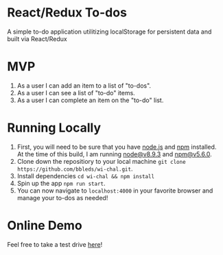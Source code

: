# React/Redux To-dos
A simple to-do application utilitizing localStorage for persistent data and built via React/Redux 

# MVP
 1. As a user I can add an item to a list of "to-dos".
 2. As a user I can see a list of "to-do" items.
 3. As a user I can complete an item on the "to-do" list.

# Running Locally
  1. First, you will need to be sure that you have [node.js](https://nodejs.org/en/) and [npm](https://www.npmjs.com/) installed. At the time of this build, I am running node@v8.9.3 and npm@v5.6.0.
  2. Clone down the repositiory to your local machine ```git clone https://github.com/bbleds/wi-chal.git```.
  3. Install dependencies ```cd wi-chal && npm install```
  4. Spin up the app ```npm run start```. 
  5. You can now navigate to ```localhost:4000``` in your favorite browser and manage your to-dos as needed!
  
  # Online Demo
  Feel free to take a test drive [here](http://bbledsoe.io/react-redux-todos)!
  
